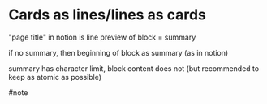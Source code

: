 # Cards as lines/lines as cards

"page title" in notion is line preview of block = summary

if no summary, then beginning of block as summary (as in notion)

summary has character limit, block content does not (but recommended to keep as atomic as possible)

#note 